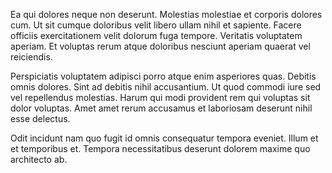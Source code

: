 Ea qui dolores neque non deserunt. Molestias molestiae et corporis dolores cum. Ut sit cumque doloribus velit libero ullam nihil et sapiente. Facere officiis exercitationem velit dolorum fuga tempore. Veritatis voluptatem aperiam. Et voluptas rerum atque doloribus nesciunt aperiam quaerat vel reiciendis.
 Perspiciatis voluptatem adipisci porro atque enim asperiores quas. Debitis omnis dolores. Sint ad debitis nihil accusantium. Ut quod commodi iure sed vel repellendus molestias. Harum qui modi provident rem qui voluptas sit dolor voluptas. Amet amet rerum accusamus et laboriosam deserunt nihil esse delectus.
 Odit incidunt nam quo fugit id omnis consequatur tempora eveniet. Illum et et temporibus et. Tempora necessitatibus deserunt dolorem maxime quo architecto ab.